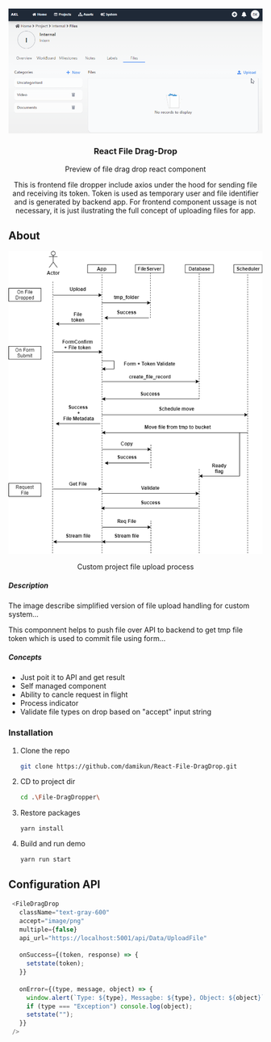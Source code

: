 
<!-- PROJECT LOGO -->
<br />
<p align="center">
  <a href="https://github.com/damikun/React-File-DragDrop">
  <img src="images/Upload.gif" alt="Example demo" >
  </a>

  <h3 align="center">React File Drag-Drop</h3>

  <p align="center">
   Preview of file drag drop react component
  </p>
    <p align="center">
   This is frontend file dropper include axios under the hood for sending file and receiving its token. Token is used as temporary user and file identifier and is generated by backend app. For frontend component ussage is not necessary, it is just ilustrating the full concept of uploading files for app.
  </p>
  

</p>


<!-- ABOUT -->
## About

<p align="center">
  <a href="https://github.com/damikun/React-File-DragDrop">
    <img src="images/fileProcess.png" alt="Example demo" >
  </a>
  
  <p align="center">
   Custom project file upload process
  </p>
</p>


##### Description

The image describe simplified version of file upload handling for custom system...

This componnent helps to push file over API to backend to get tmp file token which is used to commit file using form...

##### Concepts
- Just poit it to API and get result
- Self managed component
- Ability to cancle request in flight
- Process indicator
- Validate file types on drop based on "accept" input string

### Installation

1. Clone the repo
   ```sh
   git clone https://github.com/damikun/React-File-DragDrop.git
   ```
2. CD to project dir
   ```sh
   cd .\File-DragDropper\
   ```
3. Restore packages
   ```
   yarn install
   ```
4. Build and run demo
   ```
   yarn run start
   ```
   
<!-- USAGE EXAMPLES -->
## Configuration API

   ```js
    <FileDragDrop
      className="text-gray-600"
      accept="image/png"
      multiple={false}
      api_url="https://localhost:5001/api/Data/UploadFile"

      onSuccess={(token, response) => {
        setstate(token);
      }}

      onError={(type, message, object) => {
        window.alert(`Type: ${type}, Messagbe: ${type}, Object: ${object}`)   
        if (type === "Exception") console.log(object);
        setstate("");
      }}
    />
   ```


